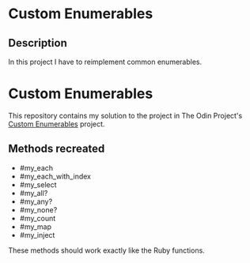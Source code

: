 # Custom Enumerables

## Description
In this project I have to reimplement common enumerables.
# Custom Enumerables
This repository contains my solution to the project in The Odin Project's [Custom Enumerables](https://www.theodinproject.com/paths/full-stack-ruby-on-rails/courses/ruby-programming/lessons/custom-enumerables) project.

## Methods recreated
* #my_each
* #my_each_with_index
* #my_select
* #my_all?
* #my_any?
* #my_none?
* #my_count
* #my_map
* #my_inject

These methods should work exactly like the Ruby functions.
